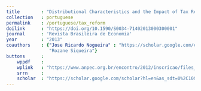 ```yaml
---
title        : "Distributional Characteristics and the Impact of Tax Reform"
collection   : portuguese
permalink    : /portuguese/tax_reform
doilink      : "https://doi.org/10.1590/S0034-71402013000300001"
journal      : 'Revista Brasileira de Economia'
year         : "2013"
coauthors    : {"Jose Ricardo Nogueira" : "https://scholar.google.com/citations?user=8EEOl-sAAAAJ&hl=en",
                "Rozane Siqueira"}
buttons      : 
    wppdf    : 
    wplink   : "https://www.anpec.org.br/encontro/2012/inscricao/files_I/i4-47016f5fb89c1c22a982e965a16e8ca1.pdf"
    srrn     : 
    scholar  : "https://scholar.google.com/scholar?hl=en&as_sdt=0%2C10&q=Características+distributivas+e+impacto+de+reformas+tributárias+sobre+o+bem-estar+das+famílias+no+Brasil&btnG="
---
```

